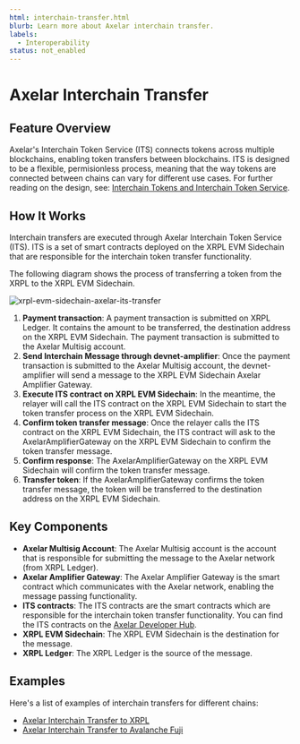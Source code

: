 ```yaml
---
html: interchain-transfer.html
blurb: Learn more about Axelar interchain transfer.
labels:
  - Interoperability
status: not_enabled
---
```


# Axelar Interchain Transfer

## Feature Overview

Axelar's Interchain Token Service (ITS) connects tokens across multiple blockchains, enabling token transfers between blockchains. ITS is designed to be a flexible, permisionless process, meaning that the way tokens are connected between chains can vary for different use cases. For further reading on the design, see: [Interchain Tokens and Interchain Token Service](https://docs.axelar.dev/dev/send-tokens/interchain-tokens/intro/).

## How It Works

Interchain transfers are executed through Axelar Interchain Token Service (ITS). ITS is a set of smart contracts deployed on the XRPL EVM Sidechain that are responsible for the interchain token transfer functionality.

The following diagram shows the process of transferring a token from the XRPL to the XRPL EVM Sidechain.

![xrpl-evm-sidechain-axelar-its-transfer](./img/evm-sidechain-axelar-its-transfer.png)

1. **Payment transaction**: A payment transaction is submitted on XRPL Ledger. It contains the amount to be transferred, the destination address on the XRPL EVM Sidechain. The payment transaction is submitted to the Axelar Multisig account.
2. **Send Interchain Message through devnet-amplifier**: Once the payment transaction is submitted to the Axelar Multisig account, the devnet-amplifier will send a message to the XRPL EVM Sidechain Axelar Amplifier Gateway.
3. **Execute ITS contract on XRPL EVM Sidechain**: In the meantime, the relayer will call the ITS contract on the XRPL EVM Sidechain to start the token transfer process on the XRPL EVM Sidechain.
4. **Confirm token transfer message**: Once the relayer calls the ITS contract on the XRPL EVM Sidechain, the ITS contract will ask to the AxelarAmplifierGateway on the XRPL EVM Sidechain to confirm the token transfer message.
5. **Confirm response**: The AxelarAmplifierGateway on the XRPL EVM Sidechain will confirm the token transfer message.
6. **Transfer token**: If the AxelarAmplifierGateway confirms the token transfer message, the token will be transferred to the destination address on the XRPL EVM Sidechain.

## Key Components

- **Axelar Multisig Account**: The Axelar Multisig account is the account that is responsible for submitting the message to the Axelar network (from XRPL Ledger).
- **Axelar Amplifier Gateway**: The Axelar Amplifier Gateway is the smart contract which communicates with the Axelar network, enabling the message passing functionality.
- **ITS contracts**: The ITS contracts are the smart contracts which are responsible for the interchain token transfer functionality. You can find the ITS contracts on the [Axelar Developer Hub](https://docs.axelar.dev/dev/send-tokens/interchain-tokens/intro/).
- **XRPL EVM Sidechain**: The XRPL EVM Sidechain is the destination for the message.
- **XRPL Ledger**: The XRPL Ledger is the source of the message.

## Examples

Here's a list of examples of interchain transfers for different chains:

- [Axelar Interchain Transfer to XRPL](./interchain-evm-sidechain-xrpl.md)
- [Axelar Interchain Transfer to Avalanche Fuji](./interchain-evm-sidechain-avalanche.md)
